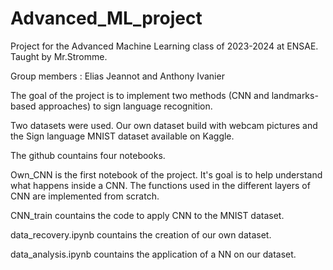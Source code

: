 # Advanced_ML_project

Project for the Advanced Machine Learning class of 2023-2024 at ENSAE. Taught by Mr.Stromme.

Group members : Elias Jeannot and Anthony Ivanier

The goal of the project is to implement two methods (CNN and landmarks-based approaches) to sign language recognition.

Two datasets were used. Our own dataset build with webcam pictures and the Sign language MNIST dataset available on Kaggle.

The github countains four notebooks.

Own_CNN is the first notebook of the project. It's goal is to help understand what happens inside a CNN. The functions used in the different layers of CNN are implemented from scratch.

CNN_train countains the code to apply CNN to the MNIST dataset.

data_recovery.ipynb countains the creation of our own dataset.

data_analysis.ipynb countains the application of a NN on our dataset.
